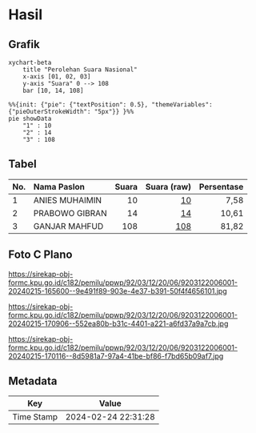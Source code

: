 # Hasil

## Grafik

```mermaid
xychart-beta
    title "Perolehan Suara Nasional"
    x-axis [01, 02, 03]
    y-axis "Suara" 0 --> 108
    bar [10, 14, 108]
```

```mermaid
%%{init: {"pie": {"textPosition": 0.5}, "themeVariables": {"pieOuterStrokeWidth": "5px"}} }%%
pie showData
    "1" : 10
    "2" : 14
    "3" : 108
```

## Tabel

| No. | Nama Paslon    | Suara | Suara (raw) | Persentase |
|:--- |:-------------- | -----:| -----------:| ----------:|
| 1   | ANIES MUHAIMIN | 10    | [10][p-1]   | 7,58       |
| 2   | PRABOWO GIBRAN | 14    | [14][p-2]   | 10,61      |
| 3   | GANJAR MAHFUD  | 108   | [108][p-3]  | 81,82      |


[p-1]: https://github.com/gigit-pemilu/pemilu-2024/blob/main/pilpres/hitung-suara/sub/92-papua-barat/sub/03-fak-fak/sub/12-fakfak-timur-tengah/sub/2006-wayati-timur/sub/001-tps/sub/paslon-1.txt
[p-2]: https://github.com/gigit-pemilu/pemilu-2024/blob/main/pilpres/hitung-suara/sub/92-papua-barat/sub/03-fak-fak/sub/12-fakfak-timur-tengah/sub/2006-wayati-timur/sub/001-tps/sub/paslon-2.txt
[p-3]: https://github.com/gigit-pemilu/pemilu-2024/blob/main/pilpres/hitung-suara/sub/92-papua-barat/sub/03-fak-fak/sub/12-fakfak-timur-tengah/sub/2006-wayati-timur/sub/001-tps/sub/paslon-3.txt

## Foto C Plano

https://sirekap-obj-formc.kpu.go.id/c182/pemilu/ppwp/92/03/12/20/06/9203122006001-20240215-165600--9e491f89-903e-4e37-b391-50f4f4656101.jpg

https://sirekap-obj-formc.kpu.go.id/c182/pemilu/ppwp/92/03/12/20/06/9203122006001-20240215-170906--552ea80b-b31c-4401-a221-a6fd37a9a7cb.jpg

https://sirekap-obj-formc.kpu.go.id/c182/pemilu/ppwp/92/03/12/20/06/9203122006001-20240215-170116--8d5981a7-97a4-41be-bf86-f7bd65b09af7.jpg


## Metadata

| Key        | Value               |
| ---------- | ------------------- |
| Time Stamp | 2024-02-24 22:31:28 |



